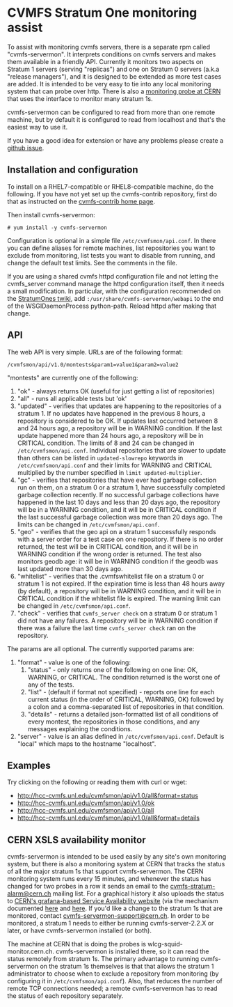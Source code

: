 CVMFS Stratum One monitoring assist
===================================

To assist with monitoring cvmfs servers, there is a separate rpm
called \"cvmfs-servermon\". It interprets conditions on cvmfs servers
and makes them available in a friendly API. Currently it monitors two
aspects on Stratum 1 servers (serving \"replicas\") and one on Stratum
0 servers (a.k.a \"release managers\"), and it is designed to be
extended as more test cases are added. It is intended to be very easy
to tie into any local monitoring system that can probe over http.  There
is also a [monitoring probe at CERN](#cern-xsls-availability-monitor)
that uses the interface to monitor many stratum 1s.

cvmfs-servermon can be configured to read from more than one remote
machine, but by default it is configured to read from localhost and
that\'s the easiest way to use it.

If you have a good idea for extension or have any problems please create a
[github issue](https://github.com/cvmfs-contrib/cvmfs-servermon/issues).

Installation and configuration
------------------------------

To install on a RHEL7-compatible or RHEL8-compatible machine, do the
following. If you have not yet set up the cvmfs-contrib repository,
first do that as instructed on the
[cvmfs-contrib home page](https://cvmfs-contrib.github.io).

Then install cvmfs-servermon:

    # yum install -y cvmfs-servermon

Configuration is optional in a simple file `/etc/cvmfsmon/api.conf`. In
there you can define aliases for remote machines, list repositories you
want to exclude from monitoring, list tests you want to disable from
running, and change the default test limits. See the comments in the file.

If you are using a shared cvmfs httpd configuration file and not letting
the cvmfs\_server command manage the httpd configuration itself, then it
needs a small modification. In particular, with the configuration
recommended on the
[StratumOnes twiki](https://twiki.cern.ch/twiki/bin/view/CvmFS/StratumOnes#2_1_X_Configuration),
add `:/usr/share/cvmfs-servermon/webapi` to the end of the
WSGIDaemonProcess python-path. Reload httpd after making that change.

API
---

The web API is very simple. URLs are of the following format:

    /cvmfsmon/api/v1.0/montests&param1=value1&param2=value2

\"montests\" are currently one of the following:

1.  \"ok\" - always returns OK (useful for just getting a list of
    repositories)
2.  \"all\" - runs all applicable tests but \'ok\'
3.  \"updated\" - verifies that updates are happening to the
    repositories of a stratum 1. If no updates have happened in the
    previous 8 hours, a repository is considered to be OK. If updates
    last occurred between 8 and 24 hours ago, a repository will be in
    WARNING condition. If the last update happened more than 24 hours
    ago, a repository will be in CRITICAL condition. The limits of 8 and
    24 can be changed in `/etc/cvmfsmon/api.conf`.
    Individual repositories that are slower to update than others can be
    listed in `updated-slowrepo` keywords in `/etc/cvmfsmon/api.conf`
    and their limits for WARNING and CRITICAL multiplied by the number
    specified in `limit updated-multiplier`.
4.  \"gc\" - verifies that repositories that have ever had garbage
    collection run on them, on a stratum 0 or a stratum 1, have
    successfully completed garbage collection recently. If no successful
    garbage collections have happened in the last 10 days and less than
    20 days ago, the repository will be in a WARNING condition, and it
    will be in CRITICAL condition if the last successful garbage
    collection was more than 20 days ago. The limits can be changed in
    `/etc/cvmfsmon/api.conf`.
5.  \"geo\" - verifies that the geo api on a stratum 1 successfully
    responds with a server order for a test case on one repository.  If
    there is no order returned, the test will be in CRITICAL condition,
    and it will be in WARNING condition if the wrong order is returned.
    The test also monitors geodb age: it will be in WARNING condition if
    the geodb was last updated more than 30 days ago.
6.  \"whitelist\" - verifies that the .cvmfswhitelist file on a stratum 0
    or stratum 1 is not expired.
    If the expiration time is less than 48 hours away (by default), a
    repository will be in WARNING condition, and it will be in CRITICAL
    condition if the whitelist file is expired. The warning limit can be
    changed in `/etc/cvmfsmon/api.conf`.
7.  \"check\" - verifies that `cvmfs_server check` on a stratum 0 or 
    stratum 1 did not have any failures.  A repository will be in WARNING
    condition if there was a failure the last time `cvmfs_server check`
    ran on the repository.

The params are all optional. The currently supported params are:

1.  \"format\" - value is one of the following:
    1.  \"status\" - only returns one of the following on one line: OK,
        WARNING, or CRITICAL. The condition returned is the worst one of
        any of the tests.
    2.  \"list\" - (default if format not specified) - reports one line
        for each current status (in the order of CRITICAL, WARNING, OK)
        followed by a colon and a comma-separated list of repositories
        in that condition.
    3.  \"details\" - returns a detailed json-formatted list of all
        conditions of every montest, the repositories in those
        conditions, and any messages explaining the conditions.
2.  \"server\" - value is an alias defined in `/etc/cvmfsmon/api.conf`.
    Default is \"local\" which maps to the hostname \"localhost\".

Examples
--------

Try clicking on the following or reading them with curl or wget:

- <http://hcc-cvmfs.unl.edu/cvmfsmon/api/v1.0/all&format=status>
- <http://hcc-cvmfs.unl.edu/cvmfsmon/api/v1.0/ok>
- <http://hcc-cvmfs.unl.edu/cvmfsmon/api/v1.0/all>
- <http://hcc-cvmfs.unl.edu/cvmfsmon/api/v1.0/all&format=details>


CERN XSLS availability monitor
------------------------------

cvmfs-servermon is intended to be used easily by any site\'s own
monitoring system, but there is also a monitoring system at CERN that
tracks the status of all the major stratum 1s that support
cvmfs-servermon. The CERN monitoring system runs every 15 minutes, and
whenever the status has changed for two probes in a row it sends an
email to the
[cvmfs-stratum-alarm@cern.ch](mailto:cvmfs-stratum-alarm@cern.ch)
mailing list. For a graphical history it also uploads the status to
[CERN\'s grafana-based Service Availability website](https://monit-grafana.cern.ch/d/000000855/overview-service-availability?orgId=1&var-isfe=All&var-regexp=cvmfs_stratum1mon)
(via the mechanism documented
[here](https://itmon.web.cern.ch/itmon/recipes/how_to_publish_service_metrics.html) and
[here](https://itmon.web.cern.ch/itmon/recipes/how_to_create_a_service_xml.html).
If you'd like a change to the stratum 1s that are monitored, contact
[cvmfs-servermon-support@cern.ch](mailto:cvmfs-servermon-support@cern.ch).
In order to be monitored, a stratum 1 needs to either be running
cvmfs-server-2.2.X or later, or have cvmfs-servermon installed (or
both).

The machine at CERN that is doing the probes is wlcg-squid-monitor.cern.ch.
cvmfs-servermon is installed there, so it can read the status remotely
from stratum 1s. The primary advantage to running cvmfs-servermon on
the stratum 1s themselves is that that allows the stratum 1
administrator to choose when to exclude a repository from monitoring
(by configuring it in `/etc/cvmfsmon/api.conf`). Also, that reduces
the number of remote TCP connections needed; a remote cvmfs-servermon
has to read the status of each repository separately.

